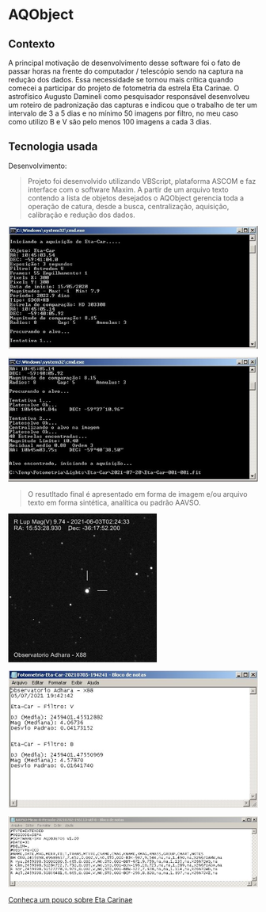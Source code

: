 # AQObject

## Contexto
A principal motivação de desenvolvimento desse software foi o fato de passar horas na frente do computador / telescópio sendo na captura na redução dos dados. Essa necessidade se tornou mais crítica quando comecei a participar do projeto de fotometria da estrela Eta Carinae. O astrofísico Augusto Damineli como pesquisador responsável desenvolveu um roteiro de padronização das capturas e indicou que o trabalho de ter um intervalo de 3 a 5 dias e no mínimo 50 imagens por filtro, no meu caso como utilizo B e V são pelo menos 100 imagens a cada 3 dias. 

## Tecnologia usada

Desenvolvimento:
> Projeto foi desenvolvido utilizando VBScript,  plataforma ASCOM e faz interface com o software Maxim. A partir de um arquivo texto contendo a lista de objetos desejados o AQObject gerencia toda a operação de catura, desde a busca, centralização, aquisição, calibração e redução dos dados.

![Busca Imagem](Tela001.jpg "Busca")

![Captura Imagem](Tela002.jpg "Captura")

> O resutltado final é apresentado em forma de imagem e/ou arquivo texto em forma sintética, analítica ou padrão AAVSO.

![Resultado Imagem](Resultado003.png "Imagem")



![Sintético Imagem](Resultado001.JPG "Sintético")



![AAVSO Imagem](Resultado002.JPG "AAVSO")

[Conheça um pouco sobre Eta Carinae  ](https://www.youtube.com/watch?v=8E2S2FVFQdc)
